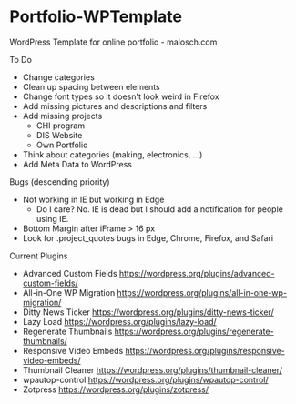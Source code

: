 # Portfolio-WPTemplate
WordPress Template for online portfolio - malosch.com

To Do
- Change categories
- Clean up spacing between elements
- Change font types so it doesn't look weird in Firefox
- Add missing pictures and descriptions and filters
- Add missing projects
	- CHI program
	- DIS Website
	- Own Portfolio
- Think about categories (making, electronics, ...)
- Add Meta Data to WordPress

Bugs (descending priority)
- Not working in IE but working in Edge
	- Do I care? No. IE is dead but I should add a notification for people using IE.
- Bottom Margin after iFrame > 16 px
- Look for .project_quotes bugs in Edge, Chrome, Firefox, and Safari

Current Plugins
- Advanced Custom Fields https://wordpress.org/plugins/advanced-custom-fields/
- All-in-One WP Migration https://wordpress.org/plugins/all-in-one-wp-migration/
- Ditty News Ticker https://wordpress.org/plugins/ditty-news-ticker/
- Lazy Load https://wordpress.org/plugins/lazy-load/
- Regenerate Thumbnails https://wordpress.org/plugins/regenerate-thumbnails/
- Responsive Video Embeds https://wordpress.org/plugins/responsive-video-embeds/
- Thumbnail Cleaner https://wordpress.org/plugins/thumbnail-cleaner/
- wpautop-control https://wordpress.org/plugins/wpautop-control/
- Zotpress https://wordpress.org/plugins/zotpress/
